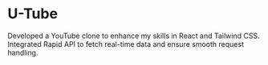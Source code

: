 # U-Tube
Developed a YouTube clone to enhance my skills in React and Tailwind CSS. Integrated Rapid API to fetch real-time data and ensure smooth request handling.
